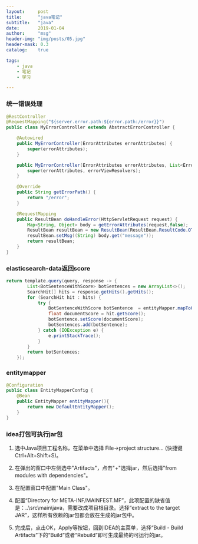 ```yaml
---
layout:     post
title:      "java笔记"
subtitle:   "java"
date:       2019-01-04
author:     "msg"
header-img: "img/posts/05.jpg"
header-mask: 0.3
catalog:    true

tags:
    - java
    - 笔记
    - 学习

---
```


### 统一错误处理
```java
@RestController
@RequestMapping("${server.error.path:${error.path:/error}}")
public class MyErrorController extends AbstractErrorController {

    @Autowired
    public MyErrorController(ErrorAttributes errorAttributes) {
        super(errorAttributes);
    }

    public MyErrorController(ErrorAttributes errorAttributes, List<ErrorViewResolver> errorViewResolvers) {
        super(errorAttributes, errorViewResolvers);
    }

    @Override
    public String getErrorPath() {
        return "/error";
    }

    @RequestMapping
    public ResultBean doHandleError(HttpServletRequest request) {
        Map<String, Object> body = getErrorAttributes(request,false);
        ResultBean resultBean = new ResultBean(ResultBean.ResultCode.OTHER_ERROR);
        resultBean.setMsg((String) body.get("message"));
        return resultBean;
    }
}
```

### elasticsearch-data返回score

```java
return template.query(query, response -> {
        List<BotSentenceWithScore> botSentences = new ArrayList<>();
        SearchHit[] hits = response.getHits().getHits();
        for (SearchHit hit : hits) {
            try {
                BotSentenceWithScore botSentence  = entityMapper.mapToObject(hit.getSourceAsString(), BotSentenceWithScore.class);
                float documentScore = hit.getScore();
                botSentence.setScore(documentScore);
                botSentences.add(botSentence);
            } catch (IOException e) {
                e.printStackTrace();
            }
        }
        return botSentences;
    });
```

### entitymapper

```java
@Configuration
public class EntityMapperConfig {
    @Bean
    public EntityMapper entityMapper(){
        return new DefaultEntityMapper();
    }
}
```

### idea打包可执行jar包

1. 选中Java项目工程名称，在菜单中选择 File->project structure... (快捷键Ctrl+Alt+Shift+S)。

2. 在弹出的窗口中左侧选中"Artifacts"，点击"+"选择jar，然后选择"from modules with dependencies"。

3. 在配置窗口中配置"Main Class"。

4. 配置“Directory for META-INF/MAINFEST.MF”，此项配置的缺省值是：..\src\main\java，需要改成项目根目录。选择“extract to the target JAR”，这样所有依赖的jar包都会放在生成的jar包中。

5. 完成后，点击OK，Apply等按钮，回到IDEA的主菜单，选择“Build - Build Artifacts”下的“Build”或者“Rebuild”即可生成最终的可运行的jar。




